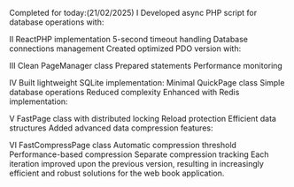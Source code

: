 Completed for today:(21/02/2025)
I Developed async PHP script for database operations with:

II ReactPHP implementation
5-second timeout handling
Database connections management
Created optimized PDO version with:

III Clean PageManager class
Prepared statements
Performance monitoring

IV Built lightweight SQLite implementation:
Minimal QuickPage class
Simple database operations
Reduced complexity
Enhanced with Redis implementation:

V FastPage class with distributed locking
Reload protection
Efficient data structures
Added advanced data compression features:

VI FastCompressPage class
Automatic compression threshold
Performance-based compression
Separate compression tracking
Each iteration improved upon the previous version, resulting in increasingly efficient and robust solutions for the web book application.